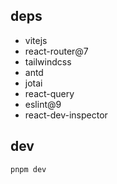 ## deps

- vitejs
- react-router@7
- tailwindcss
- antd
- jotai
- react-query
- eslint@9
- react-dev-inspector

## dev

```bash
pnpm dev
```

